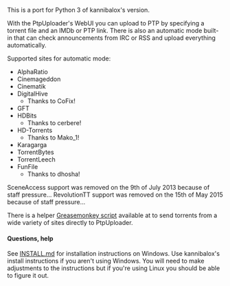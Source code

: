 This is a port for Python 3 of kannibalox's version.

With the PtpUploader's WebUI you can upload to PTP by specifying a torrent file and an IMDb or PTP link.
There is also an automatic mode built-in that can check announcements from IRC or RSS and upload everything automatically.

Supported sites for automatic mode:
* AlphaRatio
* Cinemageddon
* Cinematik
* DigitalHive
	* Thanks to CoFix!
* GFT
* HDBits
	* Thanks to cerbere!
* HD-Torrents
	* Thanks to Mako_1!
*  Karagarga
* TorrentBytes
* TorrentLeech
* FunFile
	* Thanks to dhosha!

SceneAccess support was removed on the 9th of July 2013 because of staff pressure...
RevolutionTT support was removed on the 15th of May 2015 because of staff pressure...

There is a helper [Greasemonkey script](https://raw.githubusercontent.com/TnS-hun/PtpUploader/master/PtpUploaderTorrentSender.user.js) available at to send torrents from a wide variety of sites directly to PtpUploader.

#### Questions, help

See [INSTALL.md](INSTALL.md) for installation instructions on Windows. Use kannibalox's install instructions if you aren't using Windows. You will need to make adjustments to the instructions but if you're using Linux you should be able to figure it out. 
